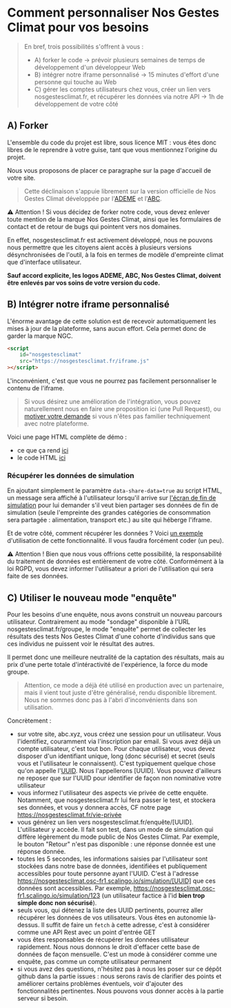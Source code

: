 # Comment personnaliser Nos Gestes Climat pour vos besoins

> En bref, trois possibilités s'offrent à vous :
>
> -   A) forker le code -> prévoir plusieurs semaines de temps de développement d'un développeur Web
> -   B) intégrer notre iframe personnalisé -> 15 minutes d'effort d'une personne qui touche au Web
> -   C) gérer les comptes utilisateurs chez vous, créer un lien vers nosgestesclimat.fr, et récupérer les données via notre API -> 1h de développement de votre côté

## A) Forker

L'ensemble du code du projet est libre, sous licence MIT : vous êtes donc libres de le reprendre à votre guise, tant que vous mentionnez l'origine du projet.

Nous vous proposons de placer ce paragraphe sur la page d'accueil de votre site.

> Cette déclinaison s'appuie librement sur la version officielle de Nos Gestes Climat développée par l'[ADEME](ademe.fr) et l'[ABC](https://associationbilancarbone.fr).

⚠️ Attention ! Si vous décidez de forker notre code, vous devez enlever toute mention de la marque Nos Gestes Climat, ainsi que les formulaires de contact et de retour de bugs qui pointent vers nos domaines.

En effet, nosgestesclimat.fr est activement développé, nous ne pouvons nous permettre que les citoyens aient accès à plusieurs versions désynchronisées de l'outil, à la fois en termes de modèle d'empreinte climat que d'interface utilisateur.

**Sauf accord explicite, les logos ADEME, ABC, Nos Gestes Climat, doivent être enlevés par vos soins de votre version du code.**

## B) Intégrer notre iframe personnalisé

L'énorme avantage de cette solution est de recevoir automatiquement les mises à jour de la plateforme, sans aucun effort. Cela permet donc de garder la marque NGC.

```html
<script
    id="nosgestesclimat"
    src="https://nosgestesclimat.fr/iframe.js"
></script>
```

L'inconvénient, c'est que vous ne pourrez pas facilement personnaliser le contenu de l'iframe.

> Si vous désirez une amélioration de l'intégration, vous pouvez naturellement nous en faire une proposition ici (une Pull Request), ou [motiver votre demande](https://github.com/datagir/nosgestesclimat-site/issues/new) si vous n'êtes pas familier techniquement avec notre plateforme.

Voici une page HTML complète de démo :

-   ce que ça rend [ici](https://nosgestesclimat.fr/demo-iframe.html)
-   le code HTML [ici](https://github.com/datagir/nosgestesclimat-site/blob/master/dist/demo-iframe.html)

### Récupérer les données de simulation

En ajoutant simplement le paramètre `data-share-data=true` au script HTML, un message sera affiché à l'utilisateur lorsqu'il arrive sur [l'écran de fin de simulation](https://nosgestesclimat.fr/fin?details=a2.87t2.59l2.19s1.11d0.64n8.22) pour lui demander s'il veut bien partager ses données de fin de simulation (seule l'empreinte des grandes catégories de consommation sera partagée : alimentation, transport etc.) au site qui héberge l'iframe.

Et de votre côté, comment récupérer les données ? Voici [un exemple](https://codesandbox.io/s/angry-rhodes-hu8ct?file=/src/ngc.js:251-267) d'utilisation de cette fonctionnalité. Il vous faudra forcément coder (un peu).

⚠️ Attention ! Bien que nous vous offrions cette possibilité, la responsabilité du traitement de données est entièrement de votre côté. Conformément à la loi RGPD, vous devez informer l'utilisateur a priori de l'utilisation qui sera faite de ses données.

## C) Utiliser le nouveau mode "enquête"

Pour les besoins d'une enquête, nous avons construit un nouveau parcours utilisateur. Contrairement au mode "sondage" disponible à l'URL nosgestesclimat.fr/groupe, le mode "enquête" permet de collecter les résultats des tests Nos Gestes Climat d'une cohorte d'individus sans que ces individus ne puissent voir le résultat des autres. 

Il permet donc une meilleure neutralité de la captation des résultats, mais au prix d'une perte totale d'intéractivité de l'expérience, la force du mode groupe. 

> Attention, ce mode a déjà été utilisé en production avec un partenaire, mais il vient tout juste d'être généralisé, rendu disponible librement. Nous ne sommes donc pas à l'abri d'inconvénients dans son utilisation. 

Concrètement : 
- sur votre site, abc.xyz, vous créez une session pour un utilisateur. Vous l'identifiez, couramment via l'inscription par email. Si vous avez déjà un compte utilisateur, c'est tout bon. Pour chaque utilisateur, vous devez disposer d'un identifiant unique, long (donc sécurisé) et secret (seuls vous et l'utilisateur le connaissent). C'est typiquement quelque chose qu'on appelle l'[UUID](https://fr.wikipedia.org/wiki/Universally_unique_identifier). Nous l'appellerons [UUID]. Vous pouvez d'ailleurs ne reposer que sur l'UUID pour identifier de façon non nominative votre utilisateur
- vous informez l'utilisateur des aspects vie privée de cette enquête. Notamment, que nosgestesclimat.fr lui fera passer le test, et stockera ses données, et vous y donnera accès, CF notre page https://nosgestesclimat.fr/vie-privée
- vous générez un lien vers nosgestesclimat.fr/enquête/[UUID]. L'utilisateur y accède. Il fait son test, dans un mode de simulation qui diffère légèrement du mode public de Nos Gestes Climat. Par exemple, le bouton "Retour" n'est pas disponible : une réponse donnée est une réponse donnée. 
- toutes les 5 secondes, les informations saisies par l'utilisateur sont stockées dans notre base de données, identifiées et publiquement accessibles pour toute personne ayant l'UUID. C'est à l'adresse https://nosgestesclimat.osc-fr1.scalingo.io/simulation/[UUID] que ces données sont accessibles. Par exemple, https://nosgestesclimat.osc-fr1.scalingo.io/simulation/123 (un utilisateur factice à l'id **bien trop simple donc non sécurisé**). 
- seuls vous, qui détenez la liste des UUID pertinents, pourrez aller récupérer les données de vos utilisateurs. Vous êtes en autonomie là-dessus. Il suffit de faire un `fetch` à cette adresse, c'est à considérer comme une API Rest avec un point d'entrée GET
- vous êtes responsables de récupérer les données utilisateur rapidement. Nous nous donnons le droit d'effacer cette base de données de façon mensuelle. C'est un mode à considérer comme une enquête, pas comme un compte utilisateur permanent
- si vous avez des questions, n'hésitez pas à nous les poser sur ce dépôt github dans la partie issues : nous serons ravis de clarifier des points et améliorer certains problèmes éventuels, voir d'ajouter des fonctionnalités pertinentes. Nous pouvons vous donner accès à la partie serveur si besoin. 
